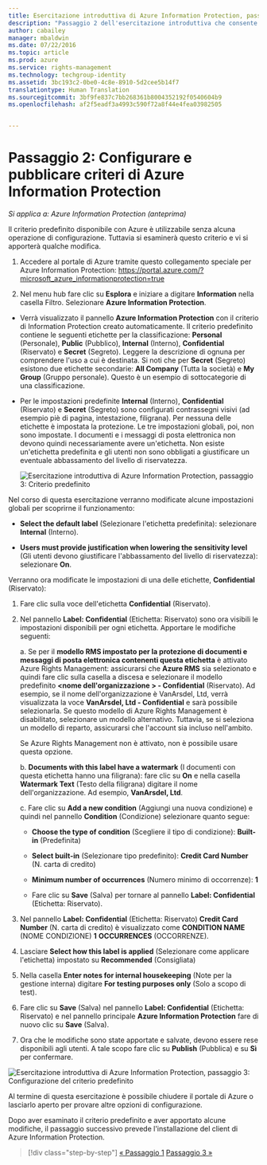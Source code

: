 ```yaml
---
title: Esercitazione introduttiva di Azure Information Protection, passaggio 2 | Azure Rights Management
description: "Passaggio 2 dell'esercitazione introduttiva che consente di provare rapidamente Microsoft Azure Information Protection nell'organizzazione. L'esercitazione è articolata in 4 passaggi, eseguibili in meno di 15 minuti."
author: cabailey
manager: mbaldwin
ms.date: 07/22/2016
ms.topic: article
ms.prod: azure
ms.service: rights-management
ms.technology: techgroup-identity
ms.assetid: 3bc193c2-0be0-4c8e-8910-5d2cee5b14f7
translationtype: Human Translation
ms.sourcegitcommit: 3bf9fe837c7bb268361b8004352192f0540604b9
ms.openlocfilehash: af2f5eadf3a4993c590f72a8f44e4fea03982505


---
```


# Passaggio 2: Configurare e pubblicare criteri di Azure Information Protection

*Si applica a: Azure Information Protection (anteprima)*

Il criterio predefinito disponibile con Azure è utilizzabile senza alcuna operazione di configurazione. Tuttavia si esaminerà questo criterio e vi si apporterà qualche modifica.

1. Accedere al portale di Azure tramite questo collegamento speciale per Azure Information Protection: https://portal.azure.com/?microsoft_azure_informationprotection=true
 
2. Nel menu hub fare clic su **Esplora** e iniziare a digitare **Information** nella casella Filtro. Selezionare **Azure Information Protection**.

- Verrà visualizzato il pannello **Azure Information Protection** con il criterio di Information Protection creato automaticamente. Il criterio predefinito contiene le seguenti etichette per la classificazione: **Personal** (Personale), **Public** (Pubblico), **Internal** (Interno), **Confidential** (Riservato) e **Secret** (Segreto). Leggere la descrizione di ognuna per comprendere l'uso a cui è destinata. Si noti che per **Secret** (Segreto) esistono due etichette secondarie: **All Company** (Tutta la società) e **My Group** (Gruppo personale). Questo è un esempio di sottocategorie di una classificazione.

- Per le impostazioni predefinite **Internal** (Interno), **Confidential** (Riservato) e **Secret** (Segreto) sono configurati contrassegni visivi (ad esempio piè di pagina, intestazione, filigrana). Per nessuna delle etichette è impostata la protezione. Le tre impostazioni globali, poi, non sono impostate. I documenti e i messaggi di posta elettronica non devono quindi necessariamente avere un'etichetta. Non esiste un'etichetta predefinita e gli utenti non sono obbligati a giustificare un eventuale abbassamento del livello di riservatezza.

    ![Esercitazione introduttiva di Azure Information Protection, passaggio 3: Criterio predefinito](../media/info-protect-policy.png)

Nel corso di questa esercitazione verranno modificate alcune impostazioni globali per scoprirne il funzionamento:

-  **Select the default label** (Selezionare l'etichetta predefinita): selezionare **Internal** (Interno).

- **Users must provide justification when lowering the sensitivity level** (Gli utenti devono giustificare l'abbassamento del livello di riservatezza): selezionare **On**.

Verranno ora modificate le impostazioni di una delle etichette, **Confidential** (Riservato):

1. Fare clic sulla voce dell'etichetta **Confidential** (Riservato).

2. Nel pannello **Label: Confidential** (Etichetta: Riservato) sono ora visibili le impostazioni disponibili per ogni etichetta. Apportare le modifiche seguenti:

    a. Se per il **modello RMS impostato per la protezione di documenti e messaggi di posta elettronica contenenti questa etichetta** è attivato Azure Rights Management: assicurarsi che **Azure RMS** sia selezionato e quindi fare clic sulla casella a discesa e selezionare il modello predefinito **\<nome dell'organizzazione > - Confidential** (Riservato). Ad esempio, se il nome dell'organizzazione è VanArsdel, Ltd, verrà visualizzata la voce **VanArsdel, Ltd - Confidential** e sarà possibile selezionarla. Se questo modello di Azure Rights Management è disabilitato, selezionare un modello alternativo. Tuttavia, se si seleziona un modello di reparto, assicurarsi che l'account sia incluso nell'ambito.

    Se Azure Rights Management non è attivato, non è possibile usare questa opzione.

    b. **Documents with this label have a watermark** (I documenti con questa etichetta hanno una filigrana): fare clic su **On** e nella casella **Watermark Text** (Testo della filigrana) digitare il nome dell'organizzazione. Ad esempio, **VanArsdel, Ltd**. 

    c. Fare clic su **Add a new condition** (Aggiungi una nuova condizione) e quindi nel pannello **Condition** (Condizione) selezionare quanto segue:

    - **Choose the type of condition** (Scegliere il tipo di condizione): **Built-in** (Predefinita)

    - **Select built-in** (Selezionare tipo predefinito): **Credit Card Number** (N. carta di credito)

    - **Minimum number of occurrences** (Numero minimo di occorrenze): **1**

    - Fare clic su **Save** (Salva) per tornare al pannello **Label: Confidential** (Etichetta: Riservato).

3. Nel pannello **Label: Confidential** (Etichetta: Riservato) **Credit Card Number** (N. carta di credito) è visualizzato come **CONDITION NAME** (NOME CONDIZIONE) **1** **OCCURRENCES** (OCCORRENZE).

4. Lasciare **Select how this label is applied** (Selezionare come applicare l'etichetta) impostato su **Recommended** (Consigliata)

5. Nella casella **Enter notes for internal housekeeping** (Note per la gestione interna) digitare **For testing purposes only** (Solo a scopo di test).

6. Fare clic su **Save** (Salva) nel pannello **Label: Confidential** (Etichetta: Riservato) e nel pannello principale **Azure Information Protection** fare di nuovo clic su **Save** (Salva).

7. Ora che le modifiche sono state apportate e salvate, devono essere rese disponibili agli utenti. A tale scopo fare clic su **Publish** (Pubblica) e su **Sì** per confermare.

![Esercitazione introduttiva di Azure Information Protection, passaggio 3: Configurazione del criterio predefinito](../media/info-protect-policy-configured.png)

Al termine di questa esercitazione è possibile chiudere il portale di Azure o lasciarlo aperto per provare altre opzioni di configurazione.

Dopo aver esaminato il criterio predefinito e aver apportato alcune modifiche, il passaggio successivo prevede l'installazione del client di Azure Information Protection.


>[!div class="step-by-step"]
[&#171; Passaggio 1](infoprotect-tutorial-step1.md)
[Passaggio 3 &#187;](infoprotect-tutorial-step3.md)


<!--HONumber=Jul16_HO4-->


